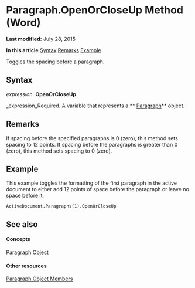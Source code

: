 
# Paragraph.OpenOrCloseUp Method (Word)

 **Last modified:** July 28, 2015

 **In this article**
 [Syntax](#sectionSection0)
 [Remarks](#sectionSection1)
 [Example](#sectionSection2)


Toggles the spacing before a paragraph.


## Syntax
<a name="sectionSection0"> </a>

 _expression_. **OpenOrCloseUp**

 _expression_Required. A variable that represents a  ** [Paragraph](0a704079-a082-4ab1-841b-fc0d49dd26d4.md)** object.


## Remarks
<a name="sectionSection1"> </a>

If spacing before the specified paragraphs is 0 (zero), this method sets spacing to 12 points. If spacing before the paragraphs is greater than 0 (zero), this method sets spacing to 0 (zero).


## Example
<a name="sectionSection2"> </a>

This example toggles the formatting of the first paragraph in the active document to either add 12 points of space before the paragraph or leave no space before it.


```
ActiveDocument.Paragraphs(1).OpenOrCloseUp
```


## See also
<a name="sectionSection2"> </a>


#### Concepts


 [Paragraph Object](0a704079-a082-4ab1-841b-fc0d49dd26d4.md)
#### Other resources


 [Paragraph Object Members](e1fc5b91-e908-580e-ab72-898648a5c0c3.md)
